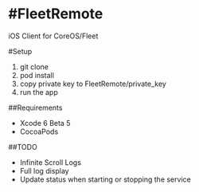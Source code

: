 #FleetRemote
===========
iOS Client for CoreOS/Fleet

#Setup
1. git clone
2. pod install
3. copy private key to FleetRemote/private_key
4. run the app

##Requirements
- Xcode 6 Beta 5
- CocoaPods

##TODO
- Infinite Scroll Logs
- Full log display
- Update status when starting or stopping the service
